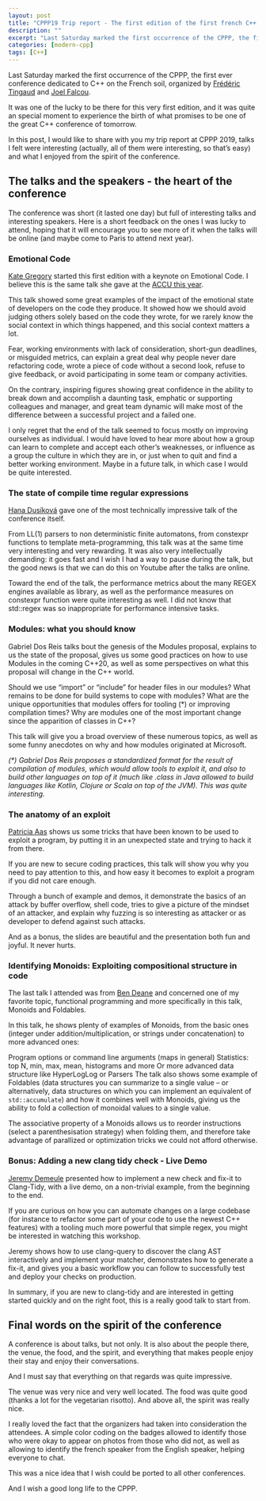 ```yaml
---
layout: post
title: "CPPP19 Trip report - The first edition of the first french C++ conference"
description: ""
excerpt: "Last Saturday marked the first occurrence of the CPPP, the first conference dedicated to C++ on the French soil, organized by Frédéric Tingaud and Joel Falcou."
categories: [modern-cpp]
tags: [C++]
---
```


Last Saturday marked the first occurrence of the CPPP, the first ever conference dedicated to C++ on the French soil, organized by [Frédéric Tingaud](https://twitter.com/FredTingaudDev) and [Joel Falcou](https://twitter.com/joel_f).

It was one of the lucky to be there for this very first edition, and it was quite an special moment to experience the birth of what promises to be one of the great C++ conference of tomorrow.

In this post, I would like to share with you my trip report at CPPP 2019, talks I felt were interesting (actually, all of them were interesting, so that’s easy) and what I enjoyed from the spirit of the conference.

## The talks and the speakers - the heart of the conference

The conference was short (it lasted one day) but full of interesting talks and interesting speakers. Here is a short feedback on the ones I was lucky to attend, hoping that it will encourage you to see more of it when the talks will be online (and maybe come to Paris to attend next year).

### Emotional Code

[Kate Gregory](https://twitter.com/gregcons) started this first edition with a keynote on Emotional Code. I believe this is the same talk she gave at the [ACCU this year](https://www.youtube.com/watch?v=uloVXmSHiSo).

This talk showed some great examples of the impact of the emotional state of developers on the code they produce. It showed how we should avoid judging others solely based on the code they wrote, for we rarely know the social context in which things happened, and this social context matters a lot.

Fear, working environments with lack of consideration, short-gun deadlines, or misguided metrics, can explain a great deal why people never dare refactoring code, wrote a piece of code without a second look, refuse to give feedback, or avoid participating in some team or company activities.

On the contrary, inspiring figures showing great confidence in the ability to break down and accomplish a daunting task, emphatic or supporting colleagues and manager, and great team dynamic will make most of the difference between a successful project and a failed one.

I only regret that the end of the talk seemed to focus mostly on improving ourselves as individual. I would have loved to hear more about how a group can learn to complete and accept each other’s weaknesses, or influence as a group the culture in which they are in, or just when to quit and find a better working environment. Maybe in a future talk, in which case I would be quite interested.

### The state of compile time regular expressions

[Hana Dusíková](https://twitter.com/hankadusikova) gave one of the most technically impressive talk of the conference itself.

From LL(1) parsers to non deterministic finite automatons, from constexpr functions to template meta-programming, this talk was at the same time very interesting and very rewarding. It was also very intellectually demanding: it goes fast and I wish I had a way to pause during the talk, but the good news is that we can do this on Youtube after the talks are online.

Toward the end of the talk, the performance metrics about the many REGEX engines available as library, as well as the performance measures on constexpr function were quite interesting as well. I did not know that std::regex was so inappropriate for performance intensive tasks.

### Modules: what you should know

Gabriel Dos Reis talks bout the genesis of the Modules proposal, explains to us the state of the proposal, gives us some good practices on how to use Modules in the coming C++20, as well as some perspectives on what this proposal will change in the C++ world.

Should we use “import” or “include” for header files in our modules? What remains to be done for build systems to cope with modules? What are the unique opportunities that modules offers for tooling (*) or improving compilation times? Why are modules one of the most important change since the apparition of classes in C++?

This talk will give you a broad overview of these numerous topics, as well as some funny anecdotes on why and how modules originated at Microsoft.

_(*) Gabriel Dos Reis proposes a standardized format for the result of compilation of modules, which would allow tools to exploit it, and also to build other languages on top of it (much like .class in Java allowed to build languages like Kotlin, Clojure or Scala on top of the JVM). This was quite interesting._

### The anatomy of an exploit

[Patricia Aas](https://twitter.com/pati_gallardo) shows us some tricks that have been known to be used to exploit a program, by putting it in an unexpected state and trying to hack it from there.

If you are new to secure coding practices, this talk will show you why you need to pay attention to this, and how easy it becomes to exploit a program if you did not care enough.

Through a bunch of example and demos, it demonstrate the basics of an attack by buffer overflow, shell code, tries to give a picture of the mindset of an attacker, and explain why fuzzing is so interesting as attacker or as developer to defend against such attacks.

And as a bonus, the slides are beautiful and the presentation both fun and joyful. It never hurts.

### Identifying Monoids: Exploiting compositional structure in code

The last talk I attended was from [Ben Deane](https://twitter.com/ben_deane) and concerned one of my favorite topic, functional programming and more specifically in this talk, Monoids and Foldables.

In this talk, he shows plenty of examples of Monoids, from the basic ones (integer under addition/multiplication, or strings under concatenation) to more advanced ones:

Program options or command line arguments (maps in general)
Statistics: top N, min, max, mean, histograms and more
Or more advanced data structure like HyperLogLog or Parsers
The talk also shows some example of Foldables (data structures you can summarize to a single value – or alternatively, data structures on which you can implement an equivalent of `std::accumulate`) and how it combines well with Monoids, giving us the ability to fold a collection of monoidal values to a single value.

The associative property of a Monoids allows us to reorder instructions (select a parenthesisation strategy) when folding them, and therefore take advantage of parallized or optimization tricks we could not afford otherwise.

### Bonus: Adding a new clang tidy check - Live Demo

[Jeremy Demeule](https://twitter.com/jeremydemeule) presented how to implement a new check and fix-it to Clang-Tidy, with a live demo, on a non-trivial example, from the beginning to the end.

If you are curious on how you can automate changes on a large codebase (for instance to refactor some part of your code to use the newest C++ features) with a tooling much more powerful that simple regex, you might be interested in watching this workshop.

Jeremy shows how to use clang-query to discover the clang AST interactively and implement your matcher, demonstrates how to generate a fix-it, and gives you a basic workflow you can follow to successfully test and deploy your checks on production.

In summary, if you are new to clang-tidy and are interested in getting started quickly and on the right foot, this is a really good talk to start from.

## Final words on the spirit of the conference

A conference is about talks, but not only. It is also about the people there, the venue, the food, and the spirit, and everything that makes people enjoy their stay and enjoy their conversations.

And I must say that everything on that regards was quite impressive.

The venue was very nice and very well located. The food was quite good (thanks a lot for the vegetarian risotto). And above all, the spirit was really nice.

I really loved the fact that the organizers had taken into consideration the attendees. A simple color coding on the badges allowed to identify those who were okay to appear on photos from those who did not, as well as allowing to identify the french speaker from the English speaker, helping everyone to chat.

This was a nice idea that I wish could be ported to all other conferences.

And I wish a good long life to the CPPP.

